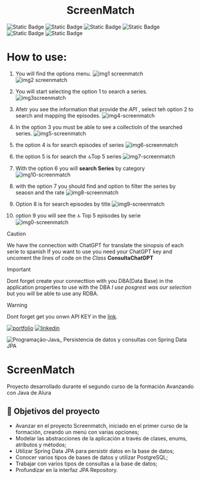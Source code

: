 <h1 align="center"> ScreenMatch </h1>

![Static Badge](https://img.shields.io/badge/Spring-boot-api) ![Static Badge](https://img.shields.io/badge/Technology-java-spring) ![Static Badge](https://img.shields.io/badge/Technology-git-hub) ![Static Badge](https://img.shields.io/badge/Technology-spring-api) ![Static Badge](https://img.shields.io/badge/AI-ChatGPT-3) ![Static Badge](https://img.shields.io/badge/DBA-Posgrest-1)





# How to  use:

1. You  will find  the options menu.
  ![img1 screenmatch](https://github.com/luchiobv/screenmatch-with-DBA-and-API/assets/128253160/46ac22c6-cab0-443b-bb4c-1b73390d7ee7)
![img2 screenmatch](https://github.com/luchiobv/screenmatch-with-DBA-and-API/assets/128253160/816bfb22-2e58-4a5c-9f69-35f671e92fe7)

 2. You will start selecting  the  option 1 to search a series.
    ![img3screenmatch](https://github.com/luchiobv/screenmatch-with-DBA-and-API/assets/128253160/d4efb3f6-b627-4744-83ae-4109f73b93fc)

3. Afetr you see the information that  provide the _API_ , select teh option 2 to search and mapping the episodes.
   ![img4-screenmatch](https://github.com/luchiobv/screenmatch-with-DBA-and-API/assets/128253160/ca3b695b-f1b0-40aa-842b-ae38f2840784)


4. In the option 3 you must be able to see a collectioln of the searched series.
       ![img5-screenmatch](https://github.com/luchiobv/screenmatch-with-DBA-and-API/assets/128253160/13142dab-20b8-4188-99d9-140c395ba02c)

5. the option 4 is for search episodes of series
![img6-screenmatch](https://github.com/luchiobv/screenmatch-with-DBA-and-API/assets/128253160/3a94209e-f87c-4d8e-9aaf-d1f75d7fa731)

6. the option 5 is for search the 🔝Top 5 series
  ![img7-screenmatch](https://github.com/luchiobv/screenmatch-with-DBA-and-API/assets/128253160/d951fce0-415a-483d-b08c-e5278f5b122a)

7. With the option 6 you will **search Series** by category
   ![img10-screenmatch](https://github.com/luchiobv/screenmatch-with-DBA-and-API/assets/128253160/ed1e67b8-4303-4b86-9e4a-d875ab6701c5)

8. with the option 7 you should find and option to filter the series by seaosn and the rate
  ![img8-screenmatch](https://github.com/luchiobv/screenmatch-with-DBA-and-API/assets/128253160/67ffd8a9-bf0d-460b-903c-6c39088d5b86)

9. Option 8 is for search episodes by title
    ![img9-screenmatch](https://github.com/luchiobv/screenmatch-with-DBA-and-API/assets/128253160/b1a1540b-f717-4b35-ac05-5194e419a4fe)

10. option 9 you will see the  🔝 Top 5 episodes by serie
    ![img0-screenmatch](https://github.com/luchiobv/screenmatch-with-DBA-and-API/assets/128253160/0d90d6b7-cf90-4e36-917d-68c24ced4ea9)


> [!CAUTION]
> We have the  connection with ChatGPT  for  translate the  sinopsis of each  serie to spanish  If you want to use  you need your ChatGPT key and uncoment the lines  of code on the _Class_ **ConsultaChatGPT**


> [!IMPORTANT]
> Dont forget create your connecttion with you DBA(Data Base) in the application properties to use with the DBA  _I use posgrest was our selection_ but  you  will be able to use any RDBA.


> [!WARNING]
> Dont forget  get you onwn API KEY in the [link](https://www.omdbapi.com/).

[![portfolio](https://img.shields.io/badge/my_portfolio-000?style=for-the-badge&logo=ko-fi&logoColor=white)](https://github.com/luchiobv)
[![linkedin](https://img.shields.io/badge/linkedin-0A66C2?style=for-the-badge&logo=linkedin&logoColor=white)](www.linkedin.com/in/luisalbertobaquero-vallejo)



![Programação-Java_ Persistencia de datos y consultas con Spring Data JPA](https://github.com/genesysR-dev/2066-java-persitencia-de-datos-y-consultas-con-Spring-JPA/assets/91544872/e0e3a9f8-afc7-4e7b-be83-469351ef2d70)


# ScreenMatch

Proyecto desarrollado durante el segundo curso de la formación Avanzando con Java de Alura

## 🔨 Objetivos del proyecto

* Avanzar en el proyecto Screenmatch, iniciado en el primer curso de la formación, creando un menú con varias opciones;
* Modelar las abstracciones de la aplicación a través de clases, enums, atributos y métodos;
* Utilizar Spring Data JPA para persistir datos en la base de datos;
* Conocer varios tipos de bases de datos y utilizar PostgreSQL;
* Trabajar con varios tipos de consultas a la base de datos;
* Profundizar en la interfaz JPA Repository.

